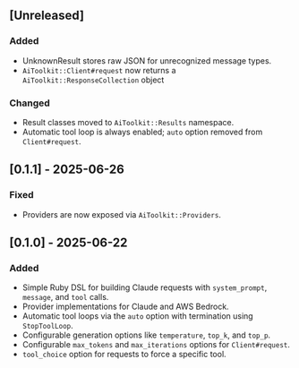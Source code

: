 ## [Unreleased]
### Added
- UnknownResult stores raw JSON for unrecognized message types.
- `AiToolkit::Client#request` now returns a `AiToolkit::ResponseCollection` object
### Changed
- Result classes moved to `AiToolkit::Results` namespace.
- Automatic tool loop is always enabled; `auto` option removed from `Client#request`.

## [0.1.1] - 2025-06-26
### Fixed
- Providers are now exposed via `AiToolkit::Providers`.

## [0.1.0] - 2025-06-22
### Added
- Simple Ruby DSL for building Claude requests with `system_prompt`, `message`, and `tool` calls.
- Provider implementations for Claude and AWS Bedrock.
- Automatic tool loops via the `auto` option with termination using `StopToolLoop`.
- Configurable generation options like `temperature`, `top_k`, and `top_p`.
- Configurable `max_tokens` and `max_iterations` options for `Client#request`.
- `tool_choice` option for requests to force a specific tool.
